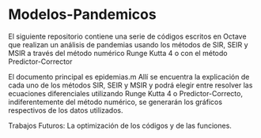 # Modelos-Pandemicos
El siguiente repositorio contiene una serie de códigos escritos en Octave que realizan un análisis de pandemias usando los métodos de SIR, SEIR y MSIR a través del método numérico Runge Kutta 4 o con el método Predictor-Corrector

El documento principal es epidemias.m
Allí se encuentra la explicación de cada uno de los métodos SIR, SEIR y MSIR y podrá elegir entre resolver las ecuaciones diferenciales utilizando Runge Kutta 4 o Predictor-Correcto, indiferentemente del método numérico, se generarán los gráficos respectivos de los datos utilizados.


Trabajos Futuros:
La optimización de los códigos y de las funciones. 
